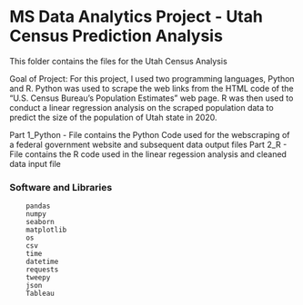 # MS Data Analytics Project - Utah Census Prediction Analysis 

This folder contains the files for the Utah Census Analysis 

Goal of Project: For this project, I used two programming languages, Python and R. Python was used to scrape the web links from the HTML code of the “U.S. Census Bureau’s Population Estimates” web page. R was then used to conduct a linear regression analysis on the scraped population data to predict the size of the population of Utah state in 2020.

Part 1_Python - File contains the Python Code used for the webscraping of a federal government website and subsequent data output files
Part 2_R - File contains the R code used in the linear regession analysis and cleaned data input file


### Software and Libraries

        pandas
        numpy
        seaborn
        matplotlib
        os
        csv
        time
        datetime
        requests
        tweepy
        json
        Tableau
        
